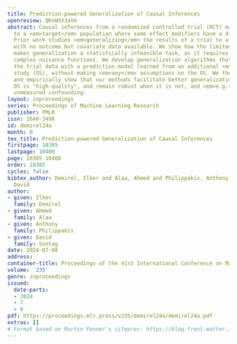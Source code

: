 ```yaml
---
title: Prediction-powered Generalization of Causal Inferences
openreview: QKnWXX3aVm
abstract: Causal inferences from a randomized controlled trial (RCT) may not pertain
  to a <em>target</em> population where some effect modifiers have a different distribution.
  Prior work studies <em>generalizing</em> the results of a trial to a target population
  with no outcome but covariate data available. We show how the limited size of trials
  makes generalization a statistically infeasible task, as it requires estimating
  complex nuisance functions. We develop generalization algorithms that supplement
  the trial data with a prediction model learned from an additional <em>observational</em>
  study (OS), without making <em>any</em> assumptions on the OS. We theoretically
  and empirically show that our methods facilitate better generalization when the
  OS is "high-quality", and remain robust when it is not, and <em>e.g.</em>, have
  unmeasured confounding.
layout: inproceedings
series: Proceedings of Machine Learning Research
publisher: PMLR
issn: 2640-3498
id: demirel24a
month: 0
tex_title: Prediction-powered Generalization of Causal Inferences
firstpage: 10385
lastpage: 10408
page: 10385-10408
order: 10385
cycles: false
bibtex_author: Demirel, Ilker and Alaa, Ahmed and Philippakis, Anthony and Sontag,
  David
author:
- given: Ilker
  family: Demirel
- given: Ahmed
  family: Alaa
- given: Anthony
  family: Philippakis
- given: David
  family: Sontag
date: 2024-07-08
address:
container-title: Proceedings of the 41st International Conference on Machine Learning
volume: '235'
genre: inproceedings
issued:
  date-parts:
  - 2024
  - 7
  - 8
pdf: https://proceedings.mlr.press/v235/demirel24a/demirel24a.pdf
extras: []
# Format based on Martin Fenner's citeproc: https://blog.front-matter.io/posts/citeproc-yaml-for-bibliographies/
---
```

